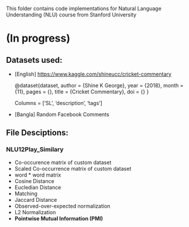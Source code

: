 This folder contains code implementations for Natural Language Understanding (NLU) course from Stanford University

# (In progress)

## Datasets used:
- [English]
  https://www.kaggle.com/shineucc/cricket-commentary

  @dataset{dataset,
  author = {Shine K George},
  year = {2018},
  month = {11},
  pages = {},
  title = {Cricket Commentary},
  doi = {}
  }

  Columns = [‘SL’, ‘description’, ‘tags’]

- [Bangla] 
  Random Facebook Comments
  
## File Desciptions:

### NLU12Play_Similary
- Co-occurence matrix of custom dataset
- Scaled Co-occurrence matrix of custom dataset
- word * word matrix
- Cosine Distance
- Eucledian Distance
- Matching
- Jaccard Distance
- Observed-over-expected normalization
- L2 Normalization
- **Pointwise Mutual Information (PMI)**


